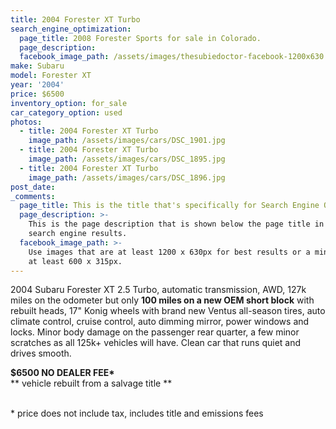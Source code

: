 ```yaml
---
title: 2004 Forester XT Turbo
search_engine_optimization:
  page_title: 2008 Forester Sports for sale in Colorado.
  page_description:
  facebook_image_path: /assets/images/thesubiedoctor-facebook-1200x630.png
make: Subaru
model: Forester XT
year: '2004'
price: $6500
inventory_option: for_sale
car_category_option: used
photos:
  - title: 2004 Forester XT Turbo
    image_path: /assets/images/cars/DSC_1901.jpg
  - title: 2004 Forester XT Turbo
    image_path: /assets/images/cars/DSC_1895.jpg
  - title: 2004 Forester XT Turbo
    image_path: /assets/images/cars/DSC_1896.jpg
post_date:
_comments:
  page_title: This is the title that's specifically for Search Engine Optimization.
  page_description: >-
    This is the page description that is shown below the page title in the
    search engine results.
  facebook_image_path: >-
    Use images that are at least 1200 x 630px for best results or a minimum of
    at least 600 x 315px.
---
```



<div><p>2004 Subaru Forester XT 2.5 Turbo, automatic transmission, AWD, 127k miles on the odometer but only <strong>100 miles on a new OEM short block</strong> with rebuilt heads, 17" Konig wheels with brand new Ventus all-season tires, auto climate control, cruise control, auto dimming mirror, power windows and locks. Minor body damage on the passenger rear quarter, a few minor scratches as all 125k+ vehicles will have. Clean car that runs quiet and drives smooth.</p><p><strong>$6500&nbsp;</strong><strong></strong><strong>NO DEALER FEE*</strong><br />** vehicle rebuilt from a salvage title **<br />&nbsp;</p><p>* price does not include tax, includes title and emissions fees</p></div>